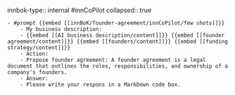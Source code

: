 innbok-type:: internal
#innCoPilot
collapsed:: true

	- #prompt {{embed [[innBoK/founder-agreement/innCoPilot/few shots]]}}
		- My business description:
		- {{embed [[AI business description/content]]}} {{embed [[founder agreement/content]]}} {{embed [[founders/content]]}} {{embed [[funding strategy/content]]}}
		- Action:
		- Propose founder agreement: A founder agreement is a legal document that outlines the roles, responsibilities, and ownership of a company's founders.
		- Answer:
		- Please write your respons in a MarkDown code box.
